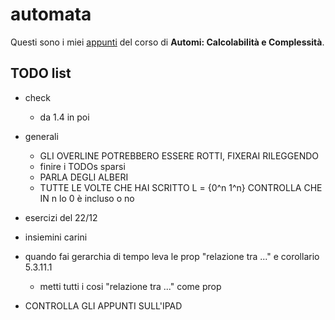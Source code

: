 # automata

Questi sono i miei [appunti](<https://raw.githubusercontent.com/ph-notes/automata/main/src/Automi: Calcolabilità e Complessità.pdf>) del corso di **Automi: Calcolabilità e Complessità**.

## TODO list

- check
    - da 1.4 in poi

- generali
    - GLI OVERLINE POTREBBERO ESSERE ROTTI, FIXERAI RILEGGENDO
    - finire i TODOs sparsi
    - PARLA DEGLI ALBERI
    - TUTTE LE VOLTE CHE HAI SCRITTO L = {0^n 1^n} CONTROLLA CHE IN n lo 0 è incluso o no

- esercizi del 22/12

- insiemini carini
- quando fai gerarchia di tempo leva le prop "relazione tra ..." e corollario 5.3.11.1
    - metti tutti i cosi "relazione tra ..." come prop

- CONTROLLA GLI APPUNTI SULL'IPAD

